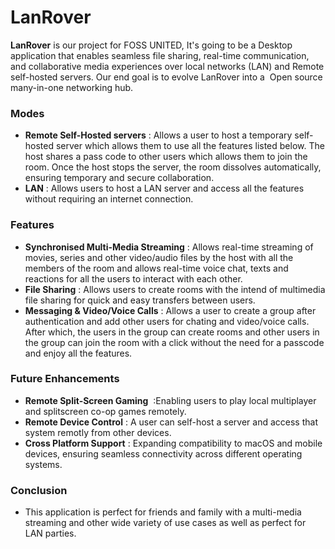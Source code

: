 #  LanRover  

**LanRover** is our project for FOSS UNITED, It's going to be a Desktop application that enables seamless file sharing, real-time communication, and collaborative media experiences over local networks (LAN) and Remote self-hosted servers. Our end goal is to evolve LanRover into a  Open source many-in-one networking hub.

### **Modes**
- **Remote Self-Hosted servers** : Allows a user to host a temporary self-hosted server which allows them to use all the features listed below. The host shares a pass code to other users which allows them to join the room. Once the host stops the server, the room dissolves automatically, ensuring temporary and secure collaboration.
- **LAN** : Allows users to host a LAN server and access all the features without requiring an internet connection.

### **Features**
- **Synchronised Multi-Media Streaming** : Allows real-time streaming of movies, series and other video/audio files by the host with all the members of the room and allows real-time voice chat, texts and reactions for all the users to interact with each other.
- **File Sharing** : Allows users to create rooms with the intend of multimedia file sharing for quick and easy transfers between users.
- **Messaging & Video/Voice Calls** : Allows a user to create a group after authentication and add other users for chating and video/voice calls. After which, the users in the group can create rooms and other users in the group can join the room with a click without the need for a passcode and enjoy all the features.


### **Future Enhancements** 
- **Remote Split-Screen Gaming**  :Enabling users to play local multiplayer and splitscreen co-op games remotely.
- **Remote Device Control** : A user can self-host a server and access that system remotly from other devices.
- **Cross Platform Support** : Expanding compatibility to macOS and mobile devices, ensuring seamless connectivity across different operating systems.

### **Conclusion**
- This application is perfect for friends and family with a multi-media streaming and other wide variety of use cases as well as perfect for LAN parties.

